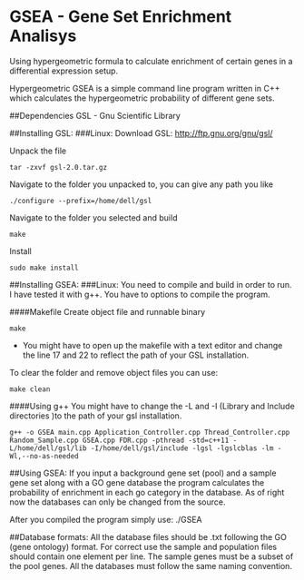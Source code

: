 # GSEA - Gene Set Enrichment Analisys

Using hypergeometric formula to calculate enrichment of certain genes in a differential expression setup.

Hypergeometric GSEA is a simple command line program written in C++ which calculates the hypergeometric probability of different gene sets.

##Dependencies
GSL - Gnu Scientific Library


##Installing GSL:
###Linux:
Download GSL: http://ftp.gnu.org/gnu/gsl/

Unpack the file

    tar -zxvf gsl-2.0.tar.gz 
    
Navigate to the folder you unpacked to, you can give any path you like

    ./configure --prefix=/home/dell/gsl

Navigate to the folder you selected and build

    make

Install

    sudo make install

##Installing GSEA:
###Linux:
You need to compile and build in order to run. I have tested it with g++.
You have to options to compile the program.

####Makefile
Create object file and runnable binary

	make

* You might have to open up the makefile with a text editor and change the line 17 and 22 to reflect the path of your GSL installation.

To clear the folder and remove object files you can use:

	make clean

####Using g++
You might have to change the -L and -I (Library and Include directories )to the path of your gsl installation.

    g++ -o GSEA main.cpp Application_Controller.cpp Thread_Controller.cpp Random_Sample.cpp GSEA.cpp FDR.cpp -pthread -std=c++11 -L/home/dell/gsl/lib -I/home/dell/gsl/include -lgsl -lgslcblas -lm -Wl,--no-as-needed

##Using GSEA:
If you input a background gene set (pool) and a sample gene set along with a GO gene database the program calculates the probability of enrichment in each go category in the database.
As of right now the databases can only be changed from the source.

After you compiled the program simply use:
	./GSEA

##Database formats:
All the database files should be .txt following the GO (gene ontology) format.
For correct use the sample and population files should contain one element per line.
The sample genes must be a subset of the pool genes.
All the databases must follow the same naming convention.


